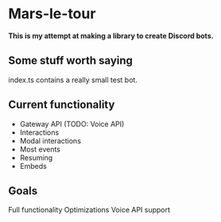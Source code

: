 # Mars-le-tour

**This is my attempt at making a library to create Discord bots.**

## Some stuff worth saying
index.ts contains a really small test bot.

## Current functionality 
- Gateway API (TODO: Voice API)
- Interactions
- Modal interactions
- Most events
- Resuming
- Embeds

## Goals
Full functionality
Optimizations
Voice API support

